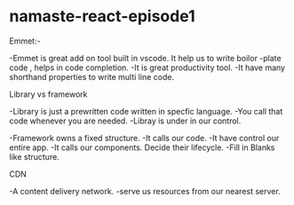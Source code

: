 # namaste-react-episode1
Emmet:-

-Emmet is great add on tool built in vscode. It help us to write boilor -plate code , helps in code completion.
-It is great productivity tool.
-It have many shorthand properties to write multi line code.

Library vs framework

-Library is just a prewritten code written in specfic language.
-You call that code whenever you are needed.
-Libray is under in our control.

-Framework owns a fixed structure.
-It calls our code.
-It have control our entire app.
-It calls our components. Decide their lifecycle.
-Fill in Blanks like structure.

CDN

-A content delivery network.
-serve us resources from our nearest server.
